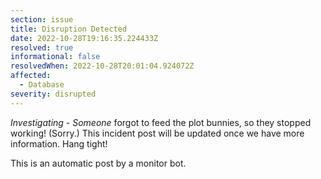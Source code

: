 ```yaml
---
section: issue
title: Disruption Detected
date: 2022-10-28T19:16:35.224433Z
resolved: true
informational: false
resolvedWhen: 2022-10-28T20:01:04.924072Z
affected:
  - Database
severity: disrupted
---
```

*Investigating* - _Someone_ forgot to feed the plot bunnies, so they stopped working! (Sorry.) This incident post will be updated once we have more information. Hang tight!

This is an automatic post by a monitor bot.
        